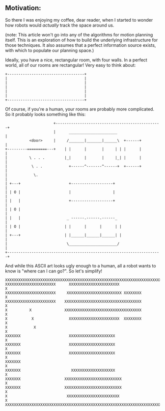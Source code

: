 Motivation:
-----------
So there I was enjoying my coffee, dear reader, when I started to wonder how robots would *actually* track the space around us.

(note: This article won't go into any of the algorithms for motion planning itself.  This is an exploration of how to build the underlying infrastructure for those techniques.  It also assumes that a perfect information source exists, with which to populate our planning space.)

Ideally, you have a nice, rectangular room, with four walls.  In a perfect world, all of our rooms are rectangular! Very easy to think about:

```
+-----------------------------------+
|                                   |
|                                   |
|                                   |
|                                   |
|                                   |
+-----------------------------------+
```

Of course, if you're a human, your rooms are probably more complicated.   So it probably looks something like this:


```
                      +------------------------------------------------+
                      |      ______________________                    |
           <door>     |     /_______|_______|______\  +------+         |
+---------=========---+    | |      |       |     | | |      |         |
|          \ . . .         |_|      |       |     |_| |      |         |
|           \ . .            +------^-------^------+  +------+         |
|            \.                                                        |
| +---+                      +-------------------+                     |
| | O |                      |                   |                      |
| |   |                      +-------------------+                     |
| | O |                                                                |
| |   |                     _ ------.------.------_                    |  
| | O |                    | |      |      |      | |                  |
| +---+                    | |______|______|______| |                  |
|                           \______________________/                   |
+----------------------------------------------------------------------+

````

And while this ASCII art looks ugly enough to a human, all a robot wants to know is "where can I can go?". So let's simplify!

```
XXXXXXXXXXXXXXXXXXXXXXXXXXXXXXXXXXXXXXXXXXXXXXXXXXXXXXXXXXXXXXXXXXXXXXXX
XXXXXXXXXXXXXXXXXXXXXXX      XXXXXXXXXXXXXXXXXXXXXXX                   X
XXXXXXXXXXXXXXXXXXXXXXX     XXXXXXXXXXXXXXXXXXXXXXXXX XXXXXXXX         X
XXXXXXXXXXXXXXXXXXXXXXX    XXXXXXXXXXXXXXXXXXXXXXXXXXXXXXXXXXX         X
X          X               XXXXXXXXXXXXXXXXXXXXXXXXXXXXXXXXXXX         X
X           X                XXXXXXXXXXXXXXXXXXXXXXX  XXXXXXXX         X
X            X                                                         X
XXXXXXX                      XXXXXXXXXXXXXXXXXXXXX                     X
XXXXXXX                      XXXXXXXXXXXXXXXXXXXXX                     X
XXXXXXX                      XXXXXXXXXXXXXXXXXXXXX                     X
XXXXXXX                                                                X
XXXXXXX                       XXXXXXXXXXXXXXXXXXXX                     X
XXXXXXX                    XXXXXXXXXXXXXXXXXXXXXXXXXX                  X
XXXXXXX                    XXXXXXXXXXXXXXXXXXXXXXXXXX                  X
X                           XXXXXXXXXXXXXXXXXXXXXXXX                   X
XXXXXXXXXXXXXXXXXXXXXXXXXXXXXXXXXXXXXXXXXXXXXXXXXXXXXXXXXXXXXXXXXXXXXXXX
```





